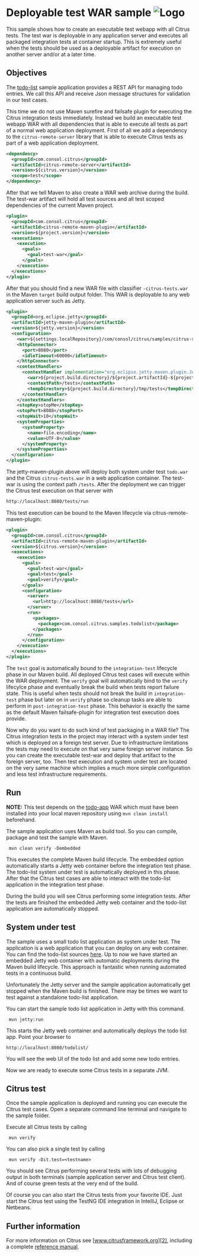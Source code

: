 Deployable test WAR sample ![Logo][1]
==============

This sample shows how to create an executable test webapp with all Citrus tests. The test war is deployable in any application server and
executes all packaged integration tests at container startup. This is extremely useful when the tests should be used as a deployable artifact for execution on another
server and/or at a later time.

Objectives
---------

The [todo-list](../todo-app/README.md) sample application provides a REST API for managing todo entries.
We call this API and receive Json message structures for validation in our test cases.

This time we do not use Maven surefire and failsafe plugin for executing the Citrus integration tests immediately. Instead we build an executable 
test webapp WAR with all dependencies that is able to execute all tests as part of a normal web application deployment. First of all we add a dependency to the `citrus-remote-server`
library that is able to execute Citrus tests as part of a web application deployment.
    
```xml
<dependency>
  <groupId>com.consol.citrus</groupId>
  <artifactId>citrus-remote-server</artifactId>
  <version>${citrus.version}</version>
  <scope>test</scope>
</dependency>
```

After that we tell Maven to also create a WAR web archive during the build. The test-war artifact will hold all test sources and all test scoped dependencies of the current Maven project.

```xml
<plugin>
  <groupId>com.consol.citrus</groupId>
  <artifactId>citrus-remote-maven-plugin</artifactId>
  <version>${project.version}</version>
  <executions>
    <execution>
      <goals>
        <goal>test-war</goal>
      </goals>
    </execution>
  </executions>
</plugin>
```

After that you should find a new WAR file with classifier `-citrus-tests.war` in the Maven `target` build output folder. This WAR is deployable to any web application server such as Jetty.

```xml
<plugin>
  <groupId>org.eclipse.jetty</groupId>
  <artifactId>jetty-maven-plugin</artifactId>
  <version>${jetty.version}</version>
  <configuration>
    <war>${settings.localRepository}/com/consol/citrus/samples/citrus-sample-todo/${project.version}/citrus-sample-todo-${project.version}.war</war>
    <httpConnector>
      <port>8080</port>
      <idleTimeout>60000</idleTimeout>
    </httpConnector>
    <contextHandlers>
      <contextHandler implementation="org.eclipse.jetty.maven.plugin.JettyWebAppContext">
        <war>${project.build.directory}/${project.artifactId}-${project.version}-citrus-tests.war</war>
        <contextPath>/tests</contextPath>
        <tempDirectory>${project.build.directory}/tmp/tests</tempDirectory>
      </contextHandler>
    </contextHandlers>
    <stopKey>stopMe</stopKey>
    <stopPort>8088</stopPort>
    <stopWait>10</stopWait>
    <systemProperties>
      <systemProperty>
        <name>file.encoding</name>
        <value>UTF-8</value>
      </systemProperty>
    </systemProperties>
  </configuration>
</plugin>
```      

The jetty-maven-plugin above will deploy both system under test `todo.war` and the Citrus `citrus-tests.war` in a web application container. The test-war is using the context path `/tests`. After the deployment we can trigger the Citrus test execution on that server
with

```bash
http://localhost:8080/tests/run
```
  
This test execution can be bound to the Maven lifecycle via citrus-remote-maven-plugin:

```xml
<plugin>
  <groupId>com.consol.citrus</groupId>
  <artifactId>citrus-remote-maven-plugin</artifactId>
  <version>${citrus.version}</version>
  <executions>
    <execution>
      <goals>
        <goal>test-war</goal>
        <goal>test</goal>
        <goal>verify</goal>
      </goals>
      <configuration>
        <server>
          <url>http://localhost:8080/tests</url>
        </server>
        <run>
          <packages>
            <package>com.consol.citrus.samples.todolist</package>
          </packages>
        </run>
      </configuration>
    </execution>
  </executions>
</plugin>
```

The `test` goal is automatically bound to the `integration-test` lifecycle phase in our Maven build. All deployed Citrus test cases will execute within the WAR deployment. The `verify` goal will automatically bind to the `verify` lifecylce phase and eventually break the build when
tests report failure state. This is useful when tests should not break the build in `integration-test` phase but later on in `verify` phase so cleanup tasks are able to perform in `post-integration-test` phase. This behavior is exactly the same as the default Maven failsafe-plugin for 
integration test execution does provide.  
        
Now why do you want to do such kind of test packaging in a WAR file? The Citrus integration tests in the project may interact with a system under test which is deployed on a foreign test server. Due to infrastructure limitations the tests may need to execute on that
very same foreign server instance. So you can create the executable test-war and deploy that artifact to the foreign server, too. Then test execution and system under test are located on the very same machine which implies a much more simple
configuration and less test infrastructure requirements.
                
Run
---------

**NOTE:** This test depends on the [todo-app](../todo-app/) WAR which must have been installed into your local maven repository using `mvn clean install` beforehand.

The sample application uses Maven as build tool. So you can compile, package and test the
sample with Maven.
 
     mvn clean verify -Dembedded
    
This executes the complete Maven build lifecycle. The embedded option automatically starts a Jetty web
container before the integration test phase. The todo-list system under test is automatically deployed in this phase.
After that the Citrus test cases are able to interact with the todo-list application in the integration test phase.

During the build you will see Citrus performing some integration tests.
After the tests are finished the embedded Jetty web container and the todo-list application are automatically stopped.

System under test
---------

The sample uses a small todo list application as system under test. The application is a web application
that you can deploy on any web container. You can find the todo-list sources [here](../todo-app). Up to now we have started an 
embedded Jetty web container with automatic deployments during the Maven build lifecycle. This approach is fantastic 
when running automated tests in a continuous build.
  
Unfortunately the Jetty server and the sample application automatically get stopped when the Maven build is finished. 
There may be times we want to test against a standalone todo-list application.  

You can start the sample todo list application in Jetty with this command.

     mvn jetty:run

This starts the Jetty web container and automatically deploys the todo list app. Point your browser to
 
    http://localhost:8080/todolist/

You will see the web UI of the todo list and add some new todo entries.

Now we are ready to execute some Citrus tests in a separate JVM.

Citrus test
---------

Once the sample application is deployed and running you can execute the Citrus test cases.
Open a separate command line terminal and navigate to the sample folder.

Execute all Citrus tests by calling

     mvn verify

You can also pick a single test by calling

     mvn verify -Dit.test=<testname>

You should see Citrus performing several tests with lots of debugging output in both terminals (sample application server
and Citrus test client). And of course green tests at the very end of the build.

Of course you can also start the Citrus tests from your favorite IDE.
Just start the Citrus test using the TestNG IDE integration in IntelliJ, Eclipse or Netbeans.

Further information
---------

For more information on Citrus see [www.citrusframework.org][2], including
a complete [reference manual][3].

 [1]: https://citrusframework.org/img/brand-logo.png "Citrus"
 [2]: https://citrusframework.org
 [3]: https://citrusframework.org/reference/html/
